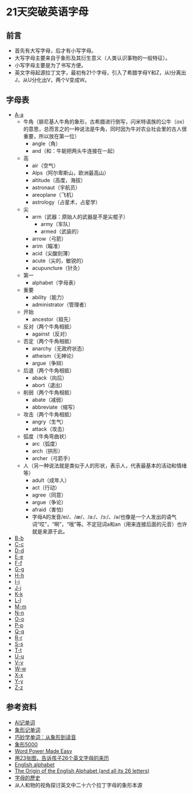 # 21天突破英语字母

## 前言

* 首先有大写字母，后才有小写字母。
* 大写字母主要来自于象形及其衍生意义（人类认识事物的一般特征）。
* 小写字母主要是为了书写方便。
* 英文字母起源拉丁文字，最初有21个字母，引入了希腊字母Y和Z，从I分离出J，从U分化出V，两个V变成W。

## 字母表

* [A-a](A.md)
  * 牛角（腓尼基人牛角的象形，古希腊进行倒写，闪米特语族的公牛（ox）的意思，总而言之的一种说法是牛角，同时因为牛对农业社会里的古人很重要，所以放在第一位）
    * angle（角）
    * and（和：牛轭把两头牛连接在一起）
  * 高
    * air（空气）
    * Alps（阿尔卑斯山，欧洲最高山）
    * altitude（高度，海拔）
    * astronaut（宇航员）
    * areoplane（飞机）
    * astrology（占星术，占星学）
  * 尖
    * arm（武器：原始人的武器是不是尖棍子）
      * army（军队）
      * armed（武装的）
    * arrow（弓箭）
    * arim（瞄准）
    * acid（尖酸刻薄）
    * acute（尖的，敏锐的）
    * acupuncture（针灸）
  * 第一
    * alphabet（字母表）
  * 重要
    * ability（能力）
    * administrator（管理者）
  * 开始
    * ancestor（祖先）
  * 反对（两个牛角相抵）
    * against（反对）
  * 否定（两个牛角相抵）
    * anarchy（无政府状态）
    * atheism（无神论）
    * argue（争辩）
  * 后退（两个牛角相抵）
    * aback（向后）
    * abort（退出）
  * 削弱（两个牛角相抵）
    * abate（减弱）
    * abbreviate（缩写）
  * 攻击（两个牛角相抵）
    * angry（生气）
    * attack（攻击）
  * 弧度（牛角弯曲状）
    * arc（弧度）
    * arch（拱形）
    * archer（弓箭手）
  * 人（另一种说法就是类似于人的形状，表示人，代表最基本的活动和情绪等）
    * adult（成年人）
    * act（行动）
    * agree（同意）
    * argue（争论）
    * afraid（害怕）
    * 字母A的发音/ei/、/æ/、/a:/、/ɔ:/、/ə/也像是一个人发出的语气词“哎”，“啊”，“哦”等。不定冠词a和an（用来连接后面的元音）也许就是来源于此。
* [B-b](B.md)
* [C-c](C.md)
* [D-d](D.md)
* [E-e](E.md)
* [F-f](F.md)
* [G-g](G.md)
* [H-h](H.md)
* [I-i](I.md)
* [J-j](J.md)
* [K-k](K.md)
* [L-l](L.md)
* [M-m](M.md)
* [N-n](N.md)
* [O-o](O.md)
* [P-p](P.md)
* [Q-q](Q.md)
* [R-r](R.md)
* [S-s](S.md)
* [T-t](T.md)
* [U-u](U.md)
* [V-v](V.md)
* [W-w](W.md)
* [X-x](X.md)
* [Y-y](Y.md)
* [Z-z](Z.md)

## 参考资料

* [AI记单词](https://www.xianglesong.com)
* [象形记单词](https://book.douban.com/subject/10529960/)
* [巧妙学单词：从象形到读音](https://book.douban.com/subject/30751225/)
* [象形5000](https://book.douban.com/subject/25782487/)
* [Word Power Made Easy](https://book.douban.com/subject/25977798/)
* [用23张图，告诉孩子26个英文字母的来历](https://www.sohu.com/a/344937328_120144900)
* [English alphabet](https://en.wikipedia.org/wiki/English_alphabet)
* [The Origin of the English Alphabet (and all its 26 letters)](https://www.daytranslations.com/blog/origin-english-alphabet)
* [字母的歷史](https://zh.wikipedia.org/wiki/%E5%AD%97%E6%AF%8D%E7%9A%84%E6%AD%B7%E5%8F%B2)
* 从人和物的视角探讨英文中二十六个拉丁字母的象形本源

